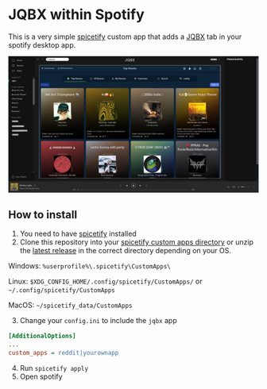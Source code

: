 JQBX within Spotify
===================

This is a very simple [spicetify][spicetify] custom app that adds a [JQBX](https://jqbx.fm) tab in your spotify desktop app.

![screenshot](./screenshot.jpg "JQBX app screenshot")

How to install
--------------

1. You need to have [spicetify][spicetify] installed
2. Clone this repository into your [spicetify custom apps directory](https://github.com/khanhas/spicetify-cli/wiki/Custom-Apps) or unzip the [latest release][release] in the correct directory depending on your OS.

  Windows: `%userprofile%\.spicetify\CustomApps\`

  Linux: `$XDG_CONFIG_HOME/.config/spicetify/CustomApps/` or `~/.config/spicetify/CustomApps`

  MacOS: `~/spicetify_data/CustomApps`

3. Change your `config.ini` to include the `jqbx` app

```ini
[AdditionalOptions]
...
custom_apps = reddit|yourownapp
```

4. Run `spicetify apply`
5. Open spotify

[spicetify]: https://github.com/khanhas/spicetify-cli/
[release]: https://github.com/Kasama/spicetify-jqbx/archive/v1.0.0.zip
